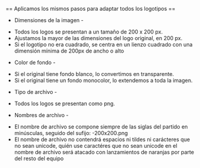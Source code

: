 == Aplicamos los mismos pasos para adaptar todos los logotipos ==

- Dimensiones de la imagen -
* Todos los logos se presentan a un tamaño de 200 x 200 px.
* Ajustamos la mayor de las dimensiones del logo original, en 200 px.
* Si el logotipo no era cuadrado, se centra en un lienzo cuadrado con una dimensión mínima de 200px de ancho o alto

- Color de fondo -
* Si el original tiene fondo blanco, lo convertimos en transparente.
* Si el original tiene un fondo monocolor, lo extendemos a toda la imagen.

- Tipo de archivo -
* Todos los logos se presentan como png.

- Nombres de archivo -
* El nombre de archivo se compone siempre de las siglas del partido en minúsculas, seguido del sufijo: -200x200.png
* El nombre de archivo no contendrá espacios ni tildes ni carácteres que no sean unicode, quién use caractéres que no sean unicode en el nombre de archivo será atacado con lanzamientos de naranjas por parte del resto del equipo

